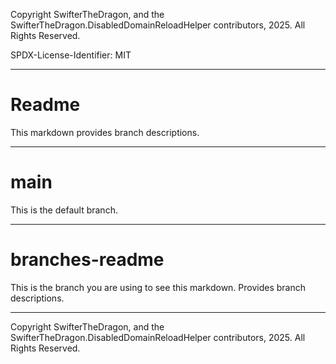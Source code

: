 Copyright SwifterTheDragon, and the SwifterTheDragon.DisabledDomainReloadHelper contributors, 2025. All Rights Reserved.

SPDX-License-Identifier: MIT

---

# Readme

This markdown provides branch descriptions.

---

# main

This is the default branch.

---

# branches-readme

This is the branch you are using to see this markdown.
Provides branch descriptions.

---

Copyright SwifterTheDragon, and the SwifterTheDragon.DisabledDomainReloadHelper contributors, 2025. All Rights Reserved.
